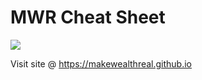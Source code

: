 # MWR Cheat Sheet

[![](../../workflows/gh-pages/badge.svg)](../../actions)


Visit site @ https://makewealthreal.github.io